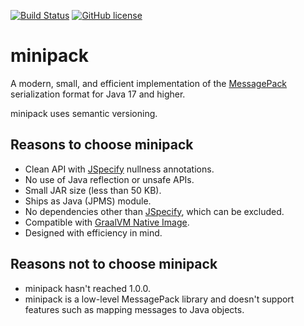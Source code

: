 [![Build Status](https://img.shields.io/github/actions/workflow/status/translatenix/minipack/run-dev-build)](https://github.com/translatenix/minipack/actions/workflows/run-dev-build.yml)
[![GitHub license](https://img.shields.io/github/license/translatenix/minipack)](https://github.com/translatenix/minipack/blob/main/LICENSE.txt)
# minipack

A modern, small, and efficient implementation of the [MessagePack](https://msgpack.org/) serialization format for Java 17 and higher.

minipack uses semantic versioning.

## Reasons to choose minipack

* Clean API with [JSpecify](https://github.com/jspecify/jspecify) nullness annotations.
* No use of Java reflection or unsafe APIs.
* Small JAR size (less than 50 KB).
* Ships as Java (JPMS) module.
* No dependencies other than [JSpecify](https://central.sonatype.com/artifact/org.jspecify/jspecify), which can be excluded.
* Compatible with [GraalVM Native Image](https://www.graalvm.org/latest/reference-manual/native-image/).
* Designed with efficiency in mind.

## Reasons not to choose minipack

* minipack hasn't reached 1.0.0.
* minipack is a low-level MessagePack library and doesn't support 
  features such as mapping messages to Java objects.